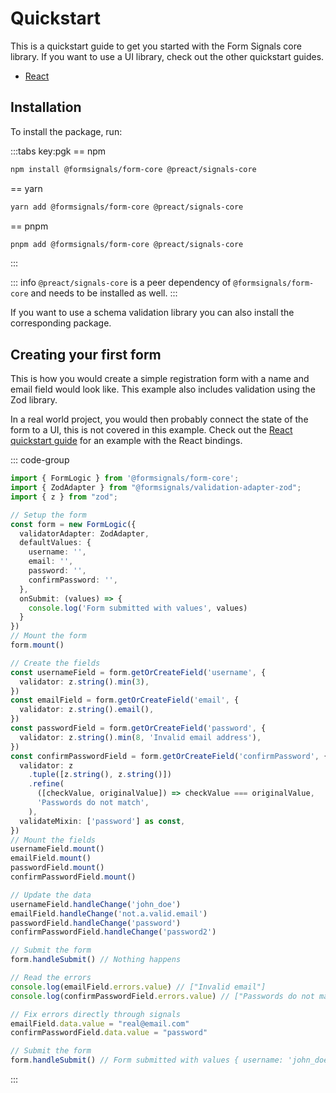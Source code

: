 # Quickstart

This is a quickstart guide to get you started with the Form Signals core library.
If you want to use a UI library, check out the other quickstart guides.

- [React](/guide/react/quickstart)

## Installation

To install the package, run:

:::tabs key:pgk
== npm
```bash
npm install @formsignals/form-core @preact/signals-core
```
== yarn
```bash
yarn add @formsignals/form-core @preact/signals-core
```
== pnpm
```bash
pnpm add @formsignals/form-core @preact/signals-core
```
:::

::: info
`@preact/signals-core` is a peer dependency of `@formsignals/form-core` and needs to be installed as well.
:::

If you want to use a schema validation library you can also install the corresponding package.

<!--@include: ./quickstart-validation-libs.md-->

## Creating your first form

This is how you would create a simple registration form with a name and email field would look like.
This example also includes validation using the Zod library.

In a real world project, you would then probably connect the state of the form to a UI, this is not covered in this example.
Check out the [React quickstart guide](/guide/react/quickstart#creating-your-first-form) for an example with the React bindings.

::: code-group
```ts [login_form.ts]
import { FormLogic } from '@formsignals/form-core';
import { ZodAdapter } from "@formsignals/validation-adapter-zod";
import { z } from "zod";

// Setup the form
const form = new FormLogic({
  validatorAdapter: ZodAdapter,
  defaultValues: {
    username: '',
    email: '',
    password: '',
    confirmPassword: '',
  },
  onSubmit: (values) => {
    console.log('Form submitted with values', values)
  }
})
// Mount the form
form.mount()

// Create the fields
const usernameField = form.getOrCreateField('username', {
  validator: z.string().min(3),
})
const emailField = form.getOrCreateField('email', {
  validator: z.string().email(),
})
const passwordField = form.getOrCreateField('password', {
  validator: z.string().min(8, 'Invalid email address'),
})
const confirmPasswordField = form.getOrCreateField('confirmPassword', {
  validator: z
    .tuple([z.string(), z.string()])
    .refine(
      ([checkValue, originalValue]) => checkValue === originalValue,
      'Passwords do not match',
    ),
  validateMixin: ['password'] as const,
})
// Mount the fields
usernameField.mount()
emailField.mount()
passwordField.mount()
confirmPasswordField.mount()

// Update the data
usernameField.handleChange('john_doe')
emailField.handleChange('not.a.valid.email')
passwordField.handleChange('password')
confirmPasswordField.handleChange('password2')

// Submit the form
form.handleSubmit() // Nothing happens

// Read the errors
console.log(emailField.errors.value) // ["Invalid email"]
console.log(confirmPasswordField.errors.value) // ["Passwords do not match"]

// Fix errors directly through signals
emailField.data.value = "real@email.com"
confirmPasswordField.data.value = "password"

// Submit the form
form.handleSubmit() // Form submitted with values { username: 'john_doe', email: 'real@email.com', password: 'password', confirmPassword: 'password' }
```
:::

[//]: # (TODO Add Stackblitz example)
